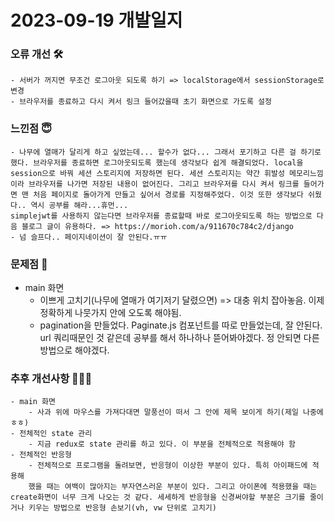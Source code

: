 # 2023-09-19 개발일지

### 오류 개선 🛠️
    - 서버가 꺼지면 무조건 로그아웃 되도록 하기 => localStorage에서 sessionStorage로 변경
    - 브라우저를 종료하고 다시 켜서 링크 들어갔을때 초기 화면으로 가도록 설정


### 느낀점 😇
    - 나무에 열매가 달리게 하고 싶었는데... 할수가 없다... 그래서 포기하고 다른 걸 하기로 했다. 브라우저를 종료하면 로그아웃되도록 했는데 생각보다 쉽게 해결되었다. local을 session으로 바꿔 세션 스토리지에 저장하면 된다. 세션 스토리지는 약간 휘발성 메모리느낌이라 브라우저를 나가면 저장된 내용이 없어진다. 그리고 브라우저를 다시 켜서 링크를 들어가면 맨 처음 페이지로 돌아가게 만들고 싶어서 경로를 지정해주었다. 이것 또한 생각보다 쉬웠다.. 역시 공부를 해라...휴먼...
    simplejwt를 사용하지 않는다면 브라우저를 종료할때 바로 로그아웃되도록 하는 방법으로 다음 블로그 글이 유용하다. => https://morioh.com/a/911670c784c2/django
    - 넘 슬프다.. 페이지네이션이 잘 안된다.ㅠㅠ

### 문제점 👿
   - main 화면
        - 이쁘게 고치기(나무에 열매가 여기저기 달렸으면) => 대충 위치 잡아놓음. 이제 정확하게 나뭇가지 안에 오도록 해야됨.
        - pagination을 만들었다. Paginate.js 컴포넌트를 따로 만들었는데, 잘 안된다. url 쿼리때문인 것 같은데 공부를 해서 하나하나 뜯어봐야겠다. 정 안되면 다른 방법으로 해야겠다.

### 추후 개선사항 🧗🏻‍♀️      
    - main 화면
        - 사과 위에 마우스를 가져다대면 말풍선이 떠서 그 안에 제목 보이게 하기(제일 나중에ㅎㅎ)
    - 전체적인 state 관리
        - 지금 redux로 state 관리를 하고 있다. 이 부분을 전체적으로 적용해야 함
    - 전체적인 반응형 
        - 전체적으로 프로그램을 돌려보면, 반응형이 이상한 부분이 있다. 특히 아이패드에 적용해
        했을 때는 여백이 많아지는 부자연스러운 부분이 있다. 그리고 아이폰에 적용했을 때는 create화면이 너무 크게 나오는 것 같다. 세세하게 반응형을 신경써야할 부분은 크기를 줄이거나 키우는 방법으로 반응형 손보기(vh, vw 단위로 고치기)